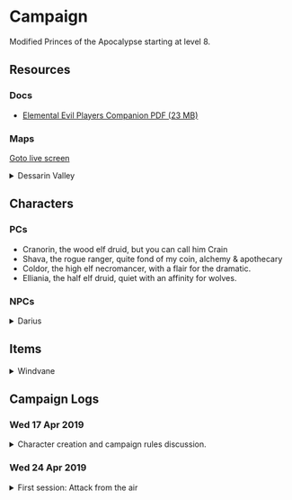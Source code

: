 # Campaign 
Modified Princes of the Apocalypse starting at level 8. 

## Resources
### Docs 
* [Elemental Evil Players Companion PDF (23 MB)](https://media.wizards.com/2015/downloads/dnd/EE_PlayersCompanion.pdf)

### Maps 
<a href="./screen.html">Goto live screen<a>
<details>
    <summary>Dessarin Valley</summary>
    <img class="lazy img-map" src="img/Dessarin_Valley-5e_low.jpg" data-src="img/Dessarin_Valley-5e.jpg"/>
</details> 

## Characters 

### PCs 
* Cranorin, the wood elf druid, but you can call him Crain
* Shava, the rogue ranger, quite fond of my coin, alchemy & apothecary
* Coldor, the high elf necromancer, with a flair for the dramatic.
* Elliania, the half elf druid, quiet with an affinity for wolves. 

### NPCs 
<details>
<summary>Darius</summary>

Inkeeper of the Snoring Giant Inn.
Stout dark haired human man, tanned skin, hairy chest & forearms, mutton chops. 
Tells the party about strange happenings in the valley.

</details>

## Items

<details><summary>Windvane</summary>

Weapon (spear), legendary (requires attunement) 

A silver spear, Windvane has dark sapphires on the filigreed surface of its polished head. Held by its shining haft, the weapon feels insubstantial, as if clutching a cool, gently blowing breeze. The spear contains a spark of Yan-C-Bin, the Prince of Evil Air.

You have a +2 bonus to attack and damage you make with this magic weapon, which has the finesse weapon property. When you hit with it, the target takes an extra 1d6 lightning damage.

Air Mastery. You gain the following benefit while you hold Windvane:

* You can speak Auran fluently.
* You have resistance to lightning damage.
* You can cast dominate monster (save DC 17) on an air elemental. Once you have done so, Windvane can’t be used in this way agin until the next dawn.
</details>

## Campaign Logs
### Wed 17 Apr 2019 
<details>
<summary>Character creation and campaign rules discussion.</summary>

#### Character creation
4 Characters at 8th level. Two druids, a wizard and a mutliclass rogue/ranger

#### Rules discussion
* Base game rules
* All spells and abilities from official 5e books are available
* Critical failures might have dire consequences
</details>

### Wed 24 Apr 2019
<details>
<summary> First session: Attack from the air</summary> 

#### 1st of Kythorn 1453 
The characters seek shelter at a local in Westbridge, The Sleeping Giant, after a storm starts to kick up... 

During the storm Aerisi is flying around in the clouds summoning lightning and air elementals to terrorize the town. 

The party takes down Aerisi and the elemental. Shava claims Windvane. (4800 XP)

Shava goes on an expidition to try and obtain some arrows while the rest of the party sleeps. She finds the local workshop,
but is not able to obtain any completed arrows. 

</details> 